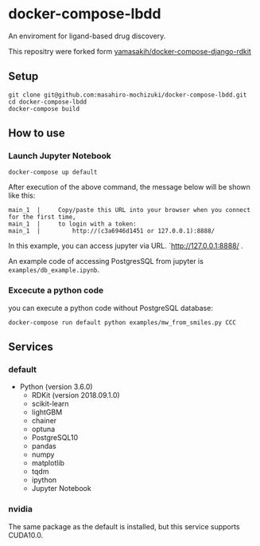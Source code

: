# docker-compose-lbdd
An enviroment for ligand-based drug discovery.

This repositry were forked form [yamasakih/docker-compose-django-rdkit](https://github.com/yamasakih/docker-compose-django-rdkit)
## Setup
```
git clone git@github.com:masahiro-mochizuki/docker-compose-lbdd.git
cd docker-compose-lbdd
docker-compose build
```

## How to use
### Launch Jupyter Notebook
```
docker-compose up default
```

After execution of the above command, the message below will be shown like this:

```
main_1  |     Copy/paste this URL into your browser when you connect for the first time,
main_1  |     to login with a token:
main_1  |         http://(c3a6946d1451 or 127.0.0.1):8888/
```

In this example, you can access jupyter via URL.
`http://127.0.0.1:8888/ .

An example code of accessing PostgresSQL from jupyter is `examples/db_example.ipynb`.

### Excecute a python code
you can execute a python code without PostgreSQL database:
```
docker-compose run default python examples/mw_from_smiles.py CCC
```

## Services
### default
- Python (version 3.6.0)
   - RDKit (version 2018.09.1.0)
   - scikit-learn
   - lightGBM
   - chainer
   - optuna
   - PostgreSQL10
   - pandas
   - numpy
   - matplotlib
   - tqdm
   - ipython
   - Jupyter Notebook
### nvidia
The same package as the default is installed, but this service supports CUDA10.0.
